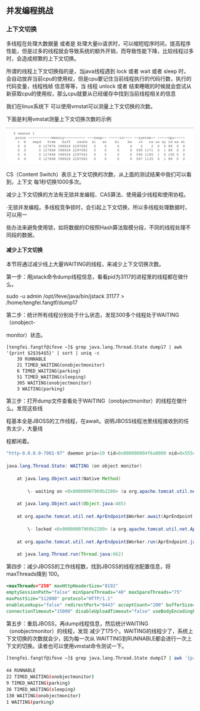 ## 并发编程挑战

### 上下文切换

多线程在处理大数据量 或者是 处理大量io请求时，可以缩短程序时间，提高程序性能，但是过多的线程就会导致系统的额外开销，而导致性能下降，比较线程过多时，会造成频繁的上下文切换。

所谓的线程上下文切换指的是，当java线程遇到 lock 或者 wait 或者 sleep 时，会自动放弃当前cpu的使用权，但是cpu要记住当前线程执行的代码行数，执行的代码变量，线程栈帧 信息等等，当 线程 unlock 或者 结束睡眠的时候就会尝试从新获取cpu的使用权，那么cpu就要从已经缓存中找到当前线程相关的信息

我们在linux系统下 可以使用vmstat可以测量上下文切换的次数。 

下面是利用vmstat测量上下文切换次数的示例

![image-20201111085458996](assets/image-20201111085458996.png)

CS（Content Switch）表示上下文切换的次数，从上面的测试结果中我们可以看到，上下文 每1秒切换1000多次。

减少上下文切换的方法有无锁并发编程、CAS算法、使用最少线程和使用协程。 

·无锁并发编程。多线程竞争锁时，会引起上下文切换，所以多线程处理数据时，可以用一 

些办法来避免使用锁，如将数据的ID按照Hash算法取模分段，不同的线程处理不同段的数据。



#### 减少上下文切换

本节将通过减少线上大量WAITING的线程，来减少上下文切换次数。 

第一步：用jstack命令dump线程信息，看看pid为3117的进程里的线程都在做什么。 

sudo -u admin /opt/ifeve/java/bin/jstack 31177 > /home/tengfei.fangtf/dump17 

第二步：统计所有线程分别处于什么状态，发现300多个线程处于WAITING（onobject- 

monitor）状态。 

```shell
[tengfei.fangtf@ifeve ~]$ grep java.lang.Thread.State dump17 | awk '{print $2$3$4$5}' | sort | uniq -c 
	39 RUNNABLE 
	21 TIMED_WAITING(onobjectmonitor) 
	6 TIMED_WAITING(parking) 
	51 TIMED_WAITING(sleeping) 	
	305 WAITING(onobjectmonitor) 
	3 WAITING(parking) 
```



第三步：打开dump文件查看处于WAITING（onobjectmonitor）的线程在做什么。发现这些线 

程基本全是JBOSS的工作线程，在await。说明JBOSS线程池里线程接收到的任务太少，大量线 

程都闲着。 

```java
"http-0.0.0.0-7001-97" daemon prio=10 tid=0x000000004f6a8000 nid=0x555e in Object.wait() [0x0000000052423000] 

java.lang.Thread.State: WAITING (on object monitor) 

	at java.lang.Object.wait(Native Method) 

		\- waiting on <0x00000007969b2280> (a org.apache.tomcat.util.net.AprEndpoint$Worker) 

	at java.lang.Object.wait(Object.java:485) 

	at org.apache.tomcat.util.net.AprEndpoint$Worker.await(AprEndpoint.java:1464) 

		\- locked <0x00000007969b2280> (a org.apache.tomcat.util.net.AprEndpoint$Worker) 

	at org.apache.tomcat.util.net.AprEndpoint$Worker.run(AprEndpoint.java:1489) 

	at java.lang.Thread.run(Thread.java:662) 
```



第四步：减少JBOSS的工作线程数，找到JBOSS的线程池配置信息，将maxThreads降到 100。

```xml
<maxThreads="250" maxHttpHeaderSize="8192" 
emptySessionPath="false" minSpareThreads="40" maxSpareThreads="75" 
maxPostSize="512000" protocol="HTTP/1.1" 
enableLookups="false" redirectPort="8443" acceptCount="200" bufferSize="16384" 
connectionTimeout="15000" disableUploadTimeout="false" useBodyEncodingForURI= "true"> 
```



第五步：重启JBOSS，再dump线程信息，然后统计WAITING（onobjectmonitor）的线程，发现 减少了175个。WAITING的线程少了，系统上下文切换的次数就会少，因为每一次从 WAITTING到RUNNABLE都会进行一次上下文的切换。读者也可以使用vmstat命令测试一下。 

```sh
[tengfei.fangtf@ifeve ~]$ grep java.lang.Thread.State dump17 | awk '{print $2$3$4$5}' | sort | uniq -c 

44 RUNNABLE 
22 TIMED_WAITING(onobjectmonitor) 
9 TIMED_WAITING(parking) 
36 TIMED_WAITING(sleeping) 
130 WAITING(onobjectmonitor) 
1 WAITING(parking)
```